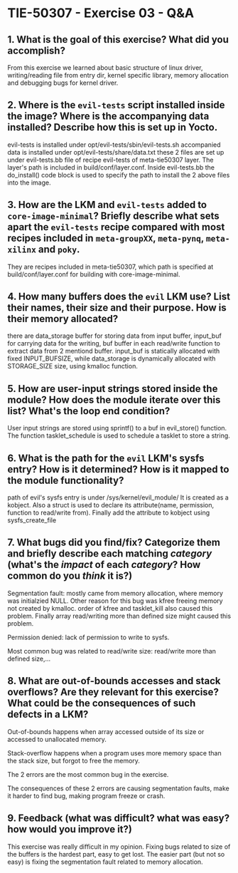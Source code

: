 # TIE-50307 - Exercise 03 - Q&A

## 1. What is the goal of this exercise? What did you accomplish?

From this exercise we learned about basic structure of linux driver, writing/reading file from entry dir, kernel specific library, memory allocation and debugging bugs for kernel driver.

## 2. Where is the `evil-tests` script installed inside the image? Where is the accompanying data installed? Describe how this is set up in Yocto.

evil-tests is installed under opt/evil-tests/sbin/evil-tests.sh
accompanied data is installed under opt/evil-tests/share/data.txt
these 2 files are set up under evil-tests.bb file of recipe evil-tests of meta-tie50307 layer. The layer's path is included in build/conf/layer.conf. Inside evil-tests.bb the do_install() code block is used to specify the path to install the 2 above files into the image.

## 3. How are the LKM and `evil-tests` added to `core-image-minimal`? Briefly describe what sets apart the `evil-tests` recipe compared with most recipes included in `meta-groupXX`, `meta-pynq`, `meta-xilinx` and `poky`.

They are recipes included in meta-tie50307, which path is specified at build/conf/layer.conf for building with core-image-minimal.

## 4. How many buffers does the `evil` LKM use? List their names, their size and their purpose. How is their memory allocated?

there are data_storage buffer for storing data from input buffer, input_buf for carrying data for the writing, buf buffer in each read/write function to extract data from 2 mentiond buffer. input_buf is statically allocated with fixed INPUT_BUFSIZE, while data_storage is dynamically allocated with STORAGE_SIZE size, using kmalloc function.

## 5. How are user-input strings stored inside the module? How does the module iterate over this list? What's the loop end condition?

User input strings are stored using sprintf() to a buf in evil_store() function. The function tasklet_schedule is used to schedule a tasklet to store a string.

## 6. What is the path for the `evil` LKM's sysfs entry? How is it determined? How is it mapped to the module functionality?

path of evil's sysfs entry is under /sys/kernel/evil_module/
It is created as a kobject. Also a struct is used to declare its attribute(name, permission, function to read/write from). Finally add the attribute to kobject using sysfs_create_file

## 7. What bugs did you find/fix? Categorize them and briefly describe each matching *category* (what's the *impact* of each *category*? How common do you *think* it is?)

Segmentation fault: mostly came from memory allocation, where memory was initialzied NULL. Other reason for this bug was kfree freeing memory not created by kmalloc. order of kfree and tasklet_kill also caused this problem. Finally array read/writing more than defined size might caused this problem.

Permission denied: lack of permission to write to sysfs.

Most common bug was related to read/write size: read/write more than defined size,...

## 8. What are out-of-bounds accesses and stack overflows? Are they relevant for this exercise? What could be the consequences of such defects in a LKM?

Out-of-bounds happens when array accessed outside of its size or accessed to unallocated memory.

Stack-overflow happens when a program uses more memory space than the stack size, but forgot to free the memory.

The 2 errors are the most common bug in the exercise.

The consequences of these 2 errors are causing segmentation faults, make it harder to find bug, making program freeze or crash.

## 9. Feedback (what was difficult? what was easy? how would you improve it?)

This exercise was really difficult in my opinion. Fixing bugs related to size of the buffers is the hardest part, easy to get lost. The easier part (but not so easy) is fixing the segmentation fault related to memory allocation.
